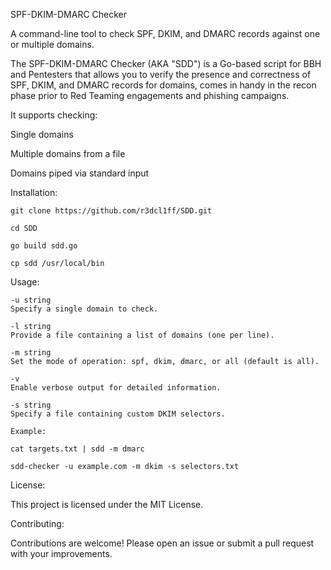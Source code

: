 SPF-DKIM-DMARC Checker

A command-line tool to check SPF, DKIM, and DMARC records against one or multiple domains.


The SPF-DKIM-DMARC Checker (AKA "SDD") is a Go-based script for BBH and Pentesters that allows you to verify the presence and correctness of SPF, DKIM, and DMARC records for domains, comes in handy in the recon phase prior to Red Teaming engagements and phishing campaigns.

It supports checking:

Single domains

Multiple domains from a file

Domains piped via standard input

    

Installation:

    git clone https://github.com/r3dcl1ff/SDD.git

    cd SDD

    go build sdd.go

    cp sdd /usr/local/bin


Usage:

    -u string
    Specify a single domain to check.

    -l string
    Provide a file containing a list of domains (one per line).

    -m string
    Set the mode of operation: spf, dkim, dmarc, or all (default is all).

    -v
    Enable verbose output for detailed information.

    -s string
    Specify a file containing custom DKIM selectors.

    Example:

    cat targets.txt | sdd -m dmarc

    sdd-checker -u example.com -m dkim -s selectors.txt
    


License:

This project is licensed under the MIT License.

Contributing:

Contributions are welcome! Please open an issue or submit a pull request with your improvements.
